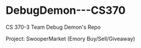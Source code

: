 # DebugDemon---CS370
CS 370-3 Team Debug Demon's Repo

Project: SwooperMarket (Emory Buy/Sell/Giveaway)